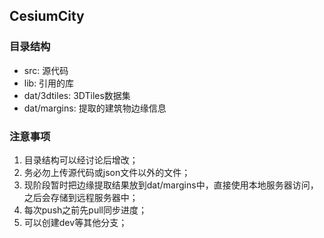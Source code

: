 ## CesiumCity

### 目录结构

* src: 源代码
* lib: 引用的库
* dat/3dtiles: 3DTiles数据集
* dat/margins: 提取的建筑物边缘信息

### 注意事项

1. 目录结构可以经讨论后增改；
2. 务必勿上传源代码或json文件以外的文件；
3. 现阶段暂时把边缘提取结果放到dat/margins中，直接使用本地服务器访问，之后会存储到远程服务器中；
4. 每次push之前先pull同步进度；
5. 可以创建dev等其他分支；